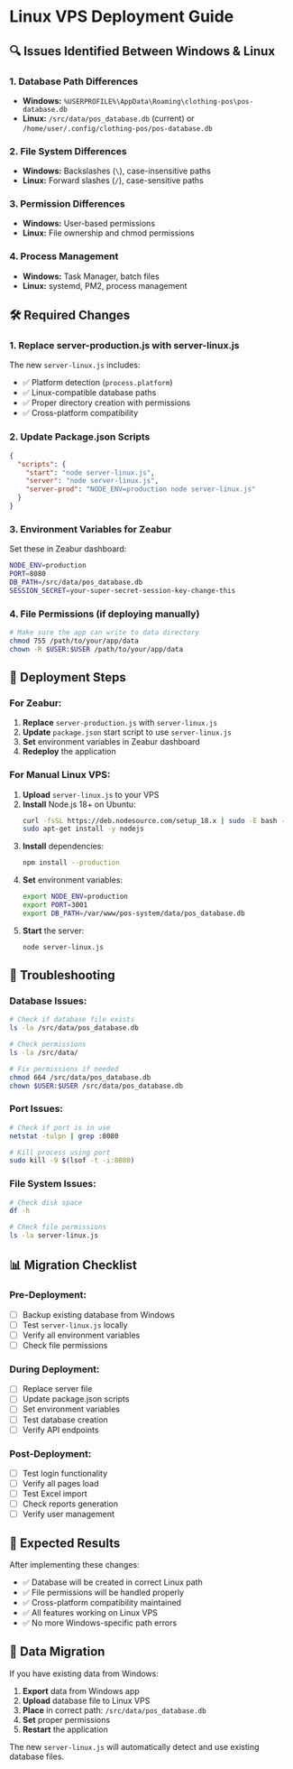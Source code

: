 # Linux VPS Deployment Guide

## 🔍 **Issues Identified Between Windows & Linux**

### 1. **Database Path Differences**
- **Windows:** `%USERPROFILE%\AppData\Roaming\clothing-pos\pos-database.db`
- **Linux:** `/src/data/pos_database.db` (current) or `/home/user/.config/clothing-pos/pos-database.db`

### 2. **File System Differences**
- **Windows:** Backslashes (`\`), case-insensitive paths
- **Linux:** Forward slashes (`/`), case-sensitive paths

### 3. **Permission Differences**
- **Windows:** User-based permissions
- **Linux:** File ownership and chmod permissions

### 4. **Process Management**
- **Windows:** Task Manager, batch files
- **Linux:** systemd, PM2, process management

## 🛠️ **Required Changes**

### 1. **Replace server-production.js with server-linux.js**
The new `server-linux.js` includes:
- ✅ Platform detection (`process.platform`)
- ✅ Linux-compatible database paths
- ✅ Proper directory creation with permissions
- ✅ Cross-platform compatibility

### 2. **Update Package.json Scripts**
```json
{
  "scripts": {
    "start": "node server-linux.js",
    "server": "node server-linux.js",
    "server-prod": "NODE_ENV=production node server-linux.js"
  }
}
```

### 3. **Environment Variables for Zeabur**
Set these in Zeabur dashboard:
```bash
NODE_ENV=production
PORT=8080
DB_PATH=/src/data/pos_database.db
SESSION_SECRET=your-super-secret-session-key-change-this
```

### 4. **File Permissions (if deploying manually)**
```bash
# Make sure the app can write to data directory
chmod 755 /path/to/your/app/data
chown -R $USER:$USER /path/to/your/app/data
```

## 🚀 **Deployment Steps**

### For Zeabur:
1. **Replace** `server-production.js` with `server-linux.js`
2. **Update** `package.json` start script to use `server-linux.js`
3. **Set** environment variables in Zeabur dashboard
4. **Redeploy** the application

### For Manual Linux VPS:
1. **Upload** `server-linux.js` to your VPS
2. **Install** Node.js 18+ on Ubuntu:
   ```bash
   curl -fsSL https://deb.nodesource.com/setup_18.x | sudo -E bash -
   sudo apt-get install -y nodejs
   ```
3. **Install** dependencies:
   ```bash
   npm install --production
   ```
4. **Set** environment variables:
   ```bash
   export NODE_ENV=production
   export PORT=3001
   export DB_PATH=/var/www/pos-system/data/pos_database.db
   ```
5. **Start** the server:
   ```bash
   node server-linux.js
   ```

## 🔧 **Troubleshooting**

### Database Issues:
```bash
# Check if database file exists
ls -la /src/data/pos_database.db

# Check permissions
ls -la /src/data/

# Fix permissions if needed
chmod 664 /src/data/pos_database.db
chown $USER:$USER /src/data/pos_database.db
```

### Port Issues:
```bash
# Check if port is in use
netstat -tulpn | grep :8080

# Kill process using port
sudo kill -9 $(lsof -t -i:8080)
```

### File System Issues:
```bash
# Check disk space
df -h

# Check file permissions
ls -la server-linux.js
```

## 📊 **Migration Checklist**

### Pre-Deployment:
- [ ] Backup existing database from Windows
- [ ] Test `server-linux.js` locally
- [ ] Verify all environment variables
- [ ] Check file permissions

### During Deployment:
- [ ] Replace server file
- [ ] Update package.json scripts
- [ ] Set environment variables
- [ ] Test database creation
- [ ] Verify API endpoints

### Post-Deployment:
- [ ] Test login functionality
- [ ] Verify all pages load
- [ ] Test Excel import
- [ ] Check reports generation
- [ ] Verify user management

## 🎯 **Expected Results**

After implementing these changes:
- ✅ Database will be created in correct Linux path
- ✅ File permissions will be handled properly
- ✅ Cross-platform compatibility maintained
- ✅ All features working on Linux VPS
- ✅ No more Windows-specific path errors

## 🔄 **Data Migration**

If you have existing data from Windows:

1. **Export** data from Windows app
2. **Upload** database file to Linux VPS
3. **Place** in correct path: `/src/data/pos_database.db`
4. **Set** proper permissions
5. **Restart** the application

The new `server-linux.js` will automatically detect and use existing database files.

